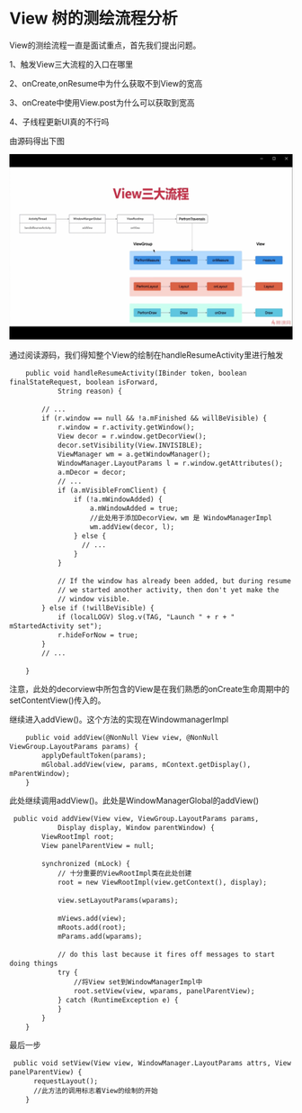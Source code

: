 # View 树的测绘流程分析

View的测绘流程一直是面试重点，首先我们提出问题。

1、触发View三大流程的入口在哪里

2、onCreate,onResume中为什么获取不到View的宽高

3、onCreate中使用View.post为什么可以获取到宽高

4、子线程更新UI真的不行吗

由源码得出下图

![alt 属性文本](../view/../images/view/view01.png)

通过阅读源码，我们得知整个View的绘制在handleResumeActivity里进行触发

```
    public void handleResumeActivity(IBinder token, boolean finalStateRequest, boolean isForward,
            String reason) {

        // ...
        if (r.window == null && !a.mFinished && willBeVisible) {
            r.window = r.activity.getWindow();
            View decor = r.window.getDecorView();
            decor.setVisibility(View.INVISIBLE);
            ViewManager wm = a.getWindowManager();
            WindowManager.LayoutParams l = r.window.getAttributes();
            a.mDecor = decor;
            // ...
            if (a.mVisibleFromClient) {
                if (!a.mWindowAdded) {
                    a.mWindowAdded = true;
                    //此处用于添加DecorView，wm 是 WindowManagerImpl
                    wm.addView(decor, l);
                } else {
                  // ...
                }
            }

            // If the window has already been added, but during resume
            // we started another activity, then don't yet make the
            // window visible.
        } else if (!willBeVisible) {
            if (localLOGV) Slog.v(TAG, "Launch " + r + " mStartedActivity set");
            r.hideForNow = true;
        }
        // ...

    }
```
注意，此处的decorview中所包含的View是在我们熟悉的onCreate生命周期中的setContentView()传入的。

继续进入addView()。这个方法的实现在WindowmanagerImpl

```
    public void addView(@NonNull View view, @NonNull ViewGroup.LayoutParams params) {
        applyDefaultToken(params);
        mGlobal.addView(view, params, mContext.getDisplay(), mParentWindow);
    }

```
此处继续调用addView()。此处是WindowManagerGlobal的addView()

```
 public void addView(View view, ViewGroup.LayoutParams params,
            Display display, Window parentWindow) {
        ViewRootImpl root;
        View panelParentView = null;

        synchronized (mLock) {
            // 十分重要的ViewRootImpl类在此处创建
            root = new ViewRootImpl(view.getContext(), display);

            view.setLayoutParams(wparams);

            mViews.add(view);
            mRoots.add(root);
            mParams.add(wparams);

            // do this last because it fires off messages to start doing things
            try {
                //将View set到WindowManagerImpl中
                root.setView(view, wparams, panelParentView);
            } catch (RuntimeException e) {
            }
        }
    }

```
最后一步

```
 public void setView(View view, WindowManager.LayoutParams attrs, View panelParentView) {
      requestLayout();
      //此方法的调用标志着View的绘制的开始
    }
```
